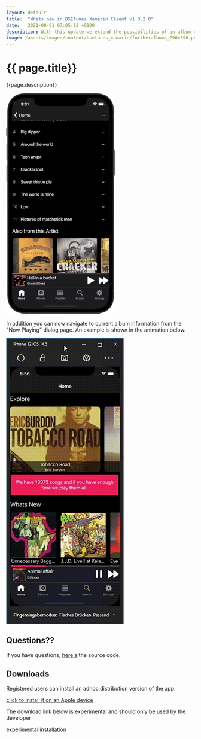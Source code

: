 ```yaml
---
layout: default
title:  "Whats new in BSEtunes Xamarin Client v1.0.2.0"
date:   2021-08-01 07:05:12 +0100
description: With this update we extend the possibilities of an album detail. If the current albums artist has more then one album, all "further" albums of this artist are listed at the end of the detail page. Touching such an "further" album navigates to that album.
image: /assets/images/content/bsetunes_xamarin/furtheralbums_290x590.png
---
```


# {{ page.title}}

{{page.description}}

![Further albums](/assets/images/content/bsetunes_xamarin/furtheralbums_290x590.png)

In addition you can now navigate to current album information from the "Now Playing" dialog page. An example is shown in the animation below.

![Further albums](/assets/images/content/bsetunes_xamarin/showalbum_animated.gif)

## Questions??
If you have questions, [here's]({{site.repositories.bsetunes_xamarin}}) the source code.

## Downloads

Registered users can install an adhoc distribution version of the app.

<a href="itms-services://?action=download-manifest&url=https://uwe-e.github.io/downloads/bsetunes/ios/manifest.plist">click to install it on an Apple device</a>

The download link below is experimental and should only be used by the developer

<a href="itms-services://?action=download-manifest&url=https://github.com/uwe-e/BSE.Tunes.Xamarin/releases/download/v1.0.2.2/manifest.plist">experimental installation</a>


